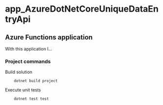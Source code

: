 # app_AzureDotNetCoreUniqueDataEntryApi
## Azure Functions application

With this application I...


### Project commands ###

Build solution
```
    dotnet build project
```

Execute unit tests
```
    dotnet test test
```